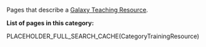 Pages that describe a [Galaxy Teaching Resource](/Teach/Resources).

**List of pages in this category:**

PLACEHOLDER_FULL_SEARCH_CACHE(CategoryTrainingResource)
